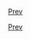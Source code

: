 [Prev](https://github.com/Ubugeeei/45minos/tree/master/050-trap)

[Prev](https://github.com/Ubugeeei/45minos/tree/master/050-trap)
